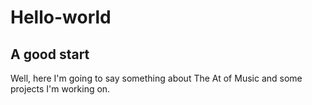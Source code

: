 # Hello-world
A good start 
---

Well, here I'm going to say something about The At of Music and some projects I'm working on.  
